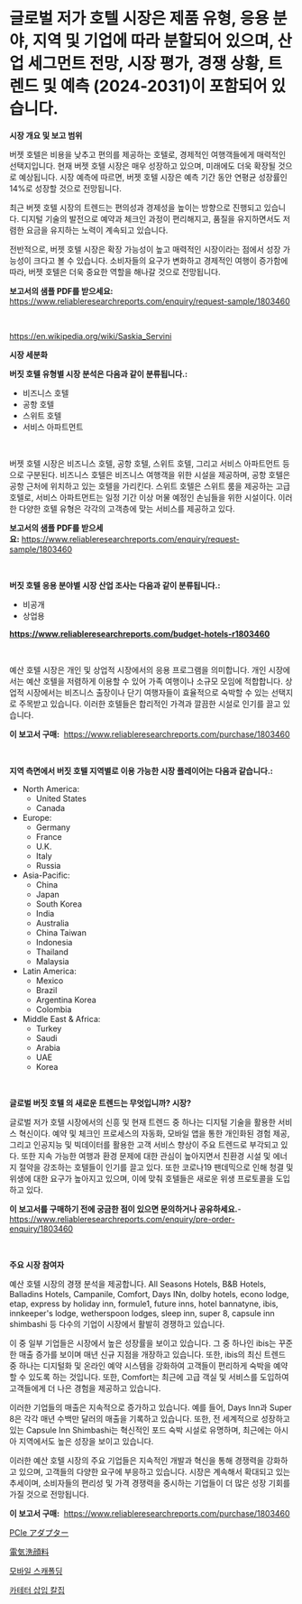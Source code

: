 <p><h1>글로벌 저가 호텔 시장은 제품 유형, 응용 분야, 지역 및 기업에 따라 분할되어 있으며, 산업 세그먼트 전망, 시장 평가, 경쟁 상황, 트렌드 및 예측 (2024-2031)이 포함되어 있습니다.</h1></p><p><strong>시장 개요 및 보고 범위</strong></p>
<p><p>버젯 호텔은 비용을 낮추고 편의를 제공하는 호텔로, 경제적인 여행객들에게 매력적인 선택지입니다. 현재 버젯 호텔 시장은 매우 성장하고 있으며, 미래에도 더욱 확장될 것으로 예상됩니다. 시장 예측에 따르면, 버젯 호텔 시장은 예측 기간 동안 연평균 성장률인 14%로 성장할 것으로 전망됩니다.</p><p>최근 버젯 호텔 시장의 트렌드는 편의성과 경제성을 높이는 방향으로 진행되고 있습니다. 디지털 기술의 발전으로 예약과 체크인 과정이 편리해지고, 품질을 유지하면서도 저렴한 요금을 유지하는 노력이 계속되고 있습니다.</p><p>전반적으로, 버젯 호텔 시장은 확장 가능성이 높고 매력적인 시장이라는 점에서 성장 가능성이 크다고 볼 수 있습니다. 소비자들의 요구가 변화하고 경제적인 여행이 증가함에 따라, 버젯 호텔은 더욱 중요한 역할을 해나갈 것으로 전망됩니다.</p></p>
<p><strong>보고서의 샘플 PDF를 받으세요:</strong> <a href="https://www.reliableresearchreports.com/enquiry/request-sample/1803460">https://www.reliableresearchreports.com/enquiry/request-sample/1803460</a></p>
<p>&nbsp;</p>
<p><a href="https://en.wikipedia.org/wiki/Saskia_Servini">https://en.wikipedia.org/wiki/Saskia_Servini</a></p>
<p><strong>시장 세분화</strong></p>
<p><strong>버짓 호텔 유형별 시장 분석은 다음과 같이 분류됩니다.:</strong></p>
<p><ul><li>비즈니스 호텔</li><li>공항 호텔</li><li>스위트 호텔</li><li>서비스 아파트먼트</li></ul></p>
<p>&nbsp;</p>
<p><p>버젯 호텔 시장은 비즈니스 호텔, 공항 호텔, 스위트 호텔, 그리고 서비스 아파트먼트 등으로 구분된다. 비즈니스 호텔은 비즈니스 여행객을 위한 시설을 제공하며, 공항 호텔은 공항 근처에 위치하고 있는 호텔을 가리킨다. 스위트 호텔은 스위트 룸을 제공하는 고급 호텔로, 서비스 아파트먼트는 일정 기간 이상 머물 예정인 손님들을 위한 시설이다. 이러한 다양한 호텔 유형은 각각의 고객층에 맞는 서비스를 제공하고 있다.</p></p>
<p><strong>보고서의 샘플 PDF를 받으세요:</strong>&nbsp;<a href="https://www.reliableresearchreports.com/enquiry/request-sample/1803460">https://www.reliableresearchreports.com/enquiry/request-sample/1803460</a></p>
<p>&nbsp;</p>
<p><strong> 버짓 호텔 응용 분야별 시장 산업 조사는 다음과 같이 분류됩니다.:</strong></p>
<p><ul><li>비공개</li><li>상업용</li></ul></p>
<p><strong><a href="https://www.reliableresearchreports.com/budget-hotels-r1803460">https://www.reliableresearchreports.com/budget-hotels-r1803460</a></strong></p>
<p>&nbsp;</p>
<p><p>예산 호텔 시장은 개인 및 상업적 시장에서의 응용 프로그램을 의미합니다. 개인 시장에서는 예산 호텔을 저렴하게 이용할 수 있어 가족 여행이나 소규모 모임에 적합합니다. 상업적 시장에서는 비즈니스 출장이나 단기 여행자들이 효율적으로 숙박할 수 있는 선택지로 주목받고 있습니다. 이러한 호텔들은 합리적인 가격과 깔끔한 시설로 인기를 끌고 있습니다.</p></p>
<p><strong>이 보고서 구매:</strong>&nbsp; <a href="https://www.reliableresearchreports.com/purchase/1803460">https://www.reliableresearchreports.com/purchase/1803460</a></p>
<p>&nbsp;</p>
<p><strong>지역 측면에서 버짓 호텔 지역별로 이용 가능한 시장 플레이어는 다음과 같습니다.:</strong></p>
<p><ul>
    <li>
        North America:
        <ul>
            <li>United States</li>
            <li>Canada</li>
        </ul>
    </li>
    <li>
        Europe:
        <ul>
            <li>Germany</li>
            <li>France</li>
            <li>U.K.</li>
            <li>Italy</li>
            <li>Russia</li>
        </ul>
    </li>
    <li>
        Asia-Pacific:
        <ul>
            <li>China</li>
            <li>Japan</li>
            <li>South Korea</li>
            <li>India</li>
            <li>Australia</li>
            <li>China Taiwan</li>
            <li>Indonesia</li>
            <li>Thailand</li>
            <li>Malaysia</li>
        </ul>
    </li>
    <li>
        Latin America:
        <ul>
            <li>Mexico</li>
            <li>Brazil</li>
            <li>Argentina Korea</li>
            <li>Colombia</li>
        </ul>
    </li>
    <li>
        Middle East & Africa:
        <ul>
            <li>Turkey</li>
            <li>Saudi</li>
            <li>Arabia</li>
            <li>UAE</li>
            <li>Korea</li>
        </ul>
    </li>
    </ul></p>
<p>&nbsp;</p>
<p><strong>글로벌 버짓 호텔 의 새로운 트렌드는 무엇입니까? 시장?</strong></p>
<p><p>글로벌 저가 호텔 시장에서의 신흥 및 현재 트렌드 중 하나는 디지털 기술을 활용한 서비스 혁신이다. 예약 및 체크인 프로세스의 자동화, 모바일 앱을 통한 개인화된 경험 제공, 그리고 인공지능 및 빅데이터를 활용한 고객 서비스 향상이 주요 트렌드로 부각되고 있다. 또한 지속 가능한 여행과 환경 문제에 대한 관심이 높아지면서 친환경 시설 및 에너지 절약을 강조하는 호텔들이 인기를 끌고 있다. 또한 코로나19 팬데믹으로 인해 청결 및 위생에 대한 요구가 높아지고 있으며, 이에 맞춰 호텔들은 새로운 위생 프로토콜을 도입하고 있다.</p></p>
<p><strong>이 보고서를 구매하기 전에 궁금한 점이 있으면 문의하거나 공유하세요.</strong>- <a href="https://www.reliableresearchreports.com/enquiry/pre-order-enquiry/1803460">https://www.reliableresearchreports.com/enquiry/pre-order-enquiry/1803460</a></p>
<p>&nbsp;</p>
<p><strong>주요 시장 참여자</strong></p>
<p><p>예산 호텔 시장의 경쟁 분석을 제공합니다. All Seasons Hotels, B&B Hotels, Balladins Hotels, Campanile, Comfort, Days INn, dolby hotels, econo lodge, etap, express by holiday inn, formule1, future inns, hotel bannatyne, ibis, innkeeper's lodge, wetherspoon lodges, sleep inn, super 8, capsule inn shimbashi 등 다수의 기업이 시장에서 활발히 경쟁하고 있습니다.</p><p>이 중 일부 기업들은 시장에서 높은 성장률을 보이고 있습니다. 그 중 하나인 ibis는 꾸준한 매출 증가를 보이며 매년 신규 지점을 개장하고 있습니다. 또한, ibis의 최신 트렌드 중 하나는 디지털화 및 온라인 예약 시스템을 강화하여 고객들이 편리하게 숙박을 예약할 수 있도록 하는 것입니다. 또한, Comfort는 최근에 고급 객실 및 서비스를 도입하여 고객들에게 더 나은 경험을 제공하고 있습니다.</p><p>이러한 기업들의 매출은 지속적으로 증가하고 있습니다. 예를 들어, Days Inn과 Super 8은 각각 매년 수백만 달러의 매출을 기록하고 있습니다. 또한, 전 세계적으로 성장하고 있는 Capsule Inn Shimbashi는 혁신적인 포드 숙박 시설로 유명하며, 최근에는 아시아 지역에서도 높은 성장을 보이고 있습니다.</p><p>이러한 예산 호텔 시장의 주요 기업들은 지속적인 개발과 혁신을 통해 경쟁력을 강화하고 있으며, 고객들의 다양한 요구에 부응하고 있습니다. 시장은 계속해서 확대되고 있는 추세이며, 소비자들의 편리성 및 가격 경쟁력을 중시하는 기업들이 더 많은 성장 기회를 가질 것으로 전망됩니다.</p></p>
<p><strong>이 보고서 구매:</strong>&nbsp;&nbsp;<a href="https://www.reliableresearchreports.com/purchase/1803460">https://www.reliableresearchreports.com/purchase/1803460</a></p>
<p><p><a href="https://github.com/mohamedbakry57/Market-Research-Report-List-5/blob/main/505876926263.md">PCIe アダプター</a></p><p><a href="https://github.com/zjkmgcs938405/Market-Research-Report-List-3/blob/main/350756326264.md">電気洗顔料</a></p><p><a href="https://github.com/PercyHagernes9778/Market-Research-Report-List-3/blob/main/498241133531.md">모바일 스캐폴딩</a></p><p><a href="https://github.com/victorsharp87978/Market-Research-Report-List-2/blob/main/845614133533.md">카테터 삽입 칼집</a></p></p>